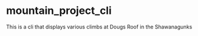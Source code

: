 # mountain_project_cli
This is a cli that displays various climbs at Dougs Roof in the Shawanagunks

